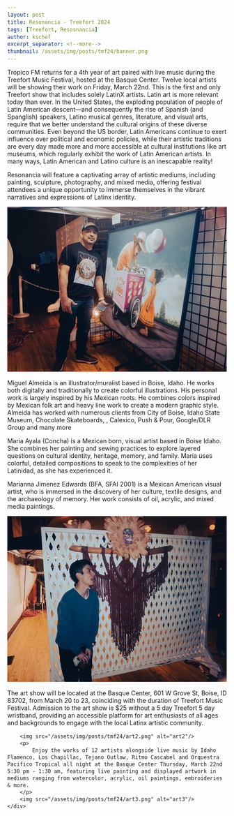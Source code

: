 ```yaml
---
layout: post
title: Resonancia - Treefort 2024
tags: [Treefort, Resosnancia]
author: kschef
excerpt_separator: <!--more-->
thumbnail: /assets/img/posts/tmf24/banner.png
---
```


 <div class="container">
    <div class="text">
        <p>Tropico FM returns for a 4th year of art paired with live music during the Treefort Music Festival, hosted at the Basque Center. Twelve local artists will be showing their work on Friday, March 22nd. This is the first and only Treefort show that includes solely LatinX artists. Latin art is more relevant today than ever. In the United States, the exploding population of  people of Latin American descent—and consequently the rise of Spanish (and Spanglish) speakers, Latino musical genres, literature, and visual arts, require that we better understand the cultural origins of these diverse communities. Even beyond the US border, Latin Americans continue to exert influence over political and economic policies, while their artistic traditions are every day made more and more accessible at cultural institutions like art museums, which regularly exhibit the work of Latin American artists. In many ways, Latin American and Latino culture is an inescapable reality!</p>
        <p>Resonancia will feature a captivating array of artistic mediums, including painting, sculpture, photography, and mixed media, offering festival attendees a unique opportunity to immerse themselves in the vibrant narratives and expressions of Latinx identity.</p>
        <img src="/assets/img/posts/tmf24/miguel.png" alt="Miguel Almeida"/>
        <p>
            Miguel Almeida is an illustrator/muralist based in Boise, Idaho. He works both digitally and traditionally to create colorful illustrations. His personal work is largely inspired by his Mexican roots. He combines colors inspired by Mexican folk art and heavy line work to create a modern graphic style. Almeida has worked with numerous clients from City of Boise, Idaho State Museum, Chocolate Skateboards, , Calexico, Push & Pour, Google/DLR Group and many more
        </p>
        <p>
            Maria Ayala (Concha)  is a Mexican born, visual artist based in Boise Idaho. She combines her painting and sewing practices to explore layered questions on cultural identity, heritage, memory, and family. Maria uses colorful, detailed compositions to speak to the complexities of her Latinidad, as she has experienced it.
        </p>
        <p>
            Marianna Jimenez Edwards (BFA, SFAI 2001) is a Mexican American visual artist, who is immersed in the discovery of her culture, textile designs, and the archaeology of memory. Her work consists of oil, acrylic, and mixed media paintings.
        </p>
        <img src="/assets/img/posts/tmf24/art.png" alt="art"/>
        <p>The art show will be located at the Basque Center, 601 W Grove St, Boise, ID 83702, from March 20 to 23, coinciding with the duration of Treefort Music Festival.
        Admission to the art show is $25 without a 5 day Treefort 5 day wristband, providing an accessible platform for art enthusiasts of all ages and backgrounds to engage with the local Latinx artistic community.
        </p>

        <img src="/assets/img/posts/tmf24/art2.png" alt="art2"/>
        <p>
            Enjoy the works of 12 artists alongside live music by Idaho Flamenco, Los Chapillac, Tejano Outlaw, Ritmo Cascabel and Orquestra Pacifico Tropical all night at the Basque Center Thursday, March 22nd 5:30 pm - 1:30 am, featuring live painting and displayed artwork in mediums ranging from watercolor, acrylic, oil paintings, embroideries & more.
        </p>
        <img src="/assets/img/posts/tmf24/art3.png" alt="art3"/>
    </div>

</div>
